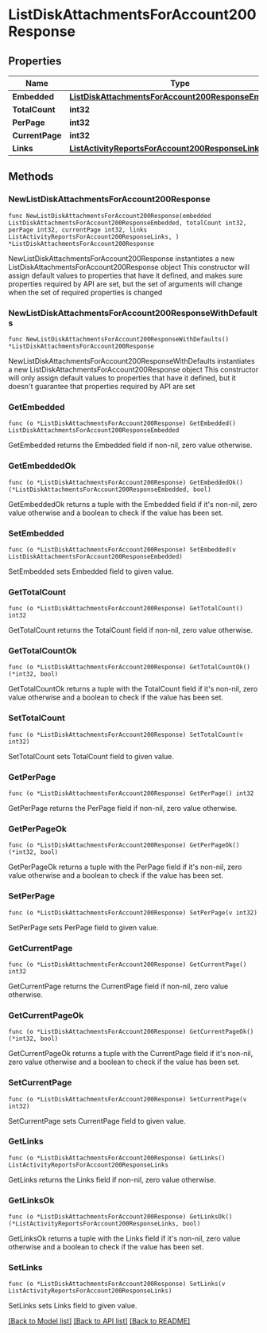 # ListDiskAttachmentsForAccount200Response

## Properties

Name | Type | Description | Notes
------------ | ------------- | ------------- | -------------
**Embedded** | [**ListDiskAttachmentsForAccount200ResponseEmbedded**](ListDiskAttachmentsForAccount200ResponseEmbedded.md) |  | 
**TotalCount** | **int32** |  | 
**PerPage** | **int32** |  | 
**CurrentPage** | **int32** |  | 
**Links** | [**ListActivityReportsForAccount200ResponseLinks**](ListActivityReportsForAccount200ResponseLinks.md) |  | 

## Methods

### NewListDiskAttachmentsForAccount200Response

`func NewListDiskAttachmentsForAccount200Response(embedded ListDiskAttachmentsForAccount200ResponseEmbedded, totalCount int32, perPage int32, currentPage int32, links ListActivityReportsForAccount200ResponseLinks, ) *ListDiskAttachmentsForAccount200Response`

NewListDiskAttachmentsForAccount200Response instantiates a new ListDiskAttachmentsForAccount200Response object
This constructor will assign default values to properties that have it defined,
and makes sure properties required by API are set, but the set of arguments
will change when the set of required properties is changed

### NewListDiskAttachmentsForAccount200ResponseWithDefaults

`func NewListDiskAttachmentsForAccount200ResponseWithDefaults() *ListDiskAttachmentsForAccount200Response`

NewListDiskAttachmentsForAccount200ResponseWithDefaults instantiates a new ListDiskAttachmentsForAccount200Response object
This constructor will only assign default values to properties that have it defined,
but it doesn't guarantee that properties required by API are set

### GetEmbedded

`func (o *ListDiskAttachmentsForAccount200Response) GetEmbedded() ListDiskAttachmentsForAccount200ResponseEmbedded`

GetEmbedded returns the Embedded field if non-nil, zero value otherwise.

### GetEmbeddedOk

`func (o *ListDiskAttachmentsForAccount200Response) GetEmbeddedOk() (*ListDiskAttachmentsForAccount200ResponseEmbedded, bool)`

GetEmbeddedOk returns a tuple with the Embedded field if it's non-nil, zero value otherwise
and a boolean to check if the value has been set.

### SetEmbedded

`func (o *ListDiskAttachmentsForAccount200Response) SetEmbedded(v ListDiskAttachmentsForAccount200ResponseEmbedded)`

SetEmbedded sets Embedded field to given value.


### GetTotalCount

`func (o *ListDiskAttachmentsForAccount200Response) GetTotalCount() int32`

GetTotalCount returns the TotalCount field if non-nil, zero value otherwise.

### GetTotalCountOk

`func (o *ListDiskAttachmentsForAccount200Response) GetTotalCountOk() (*int32, bool)`

GetTotalCountOk returns a tuple with the TotalCount field if it's non-nil, zero value otherwise
and a boolean to check if the value has been set.

### SetTotalCount

`func (o *ListDiskAttachmentsForAccount200Response) SetTotalCount(v int32)`

SetTotalCount sets TotalCount field to given value.


### GetPerPage

`func (o *ListDiskAttachmentsForAccount200Response) GetPerPage() int32`

GetPerPage returns the PerPage field if non-nil, zero value otherwise.

### GetPerPageOk

`func (o *ListDiskAttachmentsForAccount200Response) GetPerPageOk() (*int32, bool)`

GetPerPageOk returns a tuple with the PerPage field if it's non-nil, zero value otherwise
and a boolean to check if the value has been set.

### SetPerPage

`func (o *ListDiskAttachmentsForAccount200Response) SetPerPage(v int32)`

SetPerPage sets PerPage field to given value.


### GetCurrentPage

`func (o *ListDiskAttachmentsForAccount200Response) GetCurrentPage() int32`

GetCurrentPage returns the CurrentPage field if non-nil, zero value otherwise.

### GetCurrentPageOk

`func (o *ListDiskAttachmentsForAccount200Response) GetCurrentPageOk() (*int32, bool)`

GetCurrentPageOk returns a tuple with the CurrentPage field if it's non-nil, zero value otherwise
and a boolean to check if the value has been set.

### SetCurrentPage

`func (o *ListDiskAttachmentsForAccount200Response) SetCurrentPage(v int32)`

SetCurrentPage sets CurrentPage field to given value.


### GetLinks

`func (o *ListDiskAttachmentsForAccount200Response) GetLinks() ListActivityReportsForAccount200ResponseLinks`

GetLinks returns the Links field if non-nil, zero value otherwise.

### GetLinksOk

`func (o *ListDiskAttachmentsForAccount200Response) GetLinksOk() (*ListActivityReportsForAccount200ResponseLinks, bool)`

GetLinksOk returns a tuple with the Links field if it's non-nil, zero value otherwise
and a boolean to check if the value has been set.

### SetLinks

`func (o *ListDiskAttachmentsForAccount200Response) SetLinks(v ListActivityReportsForAccount200ResponseLinks)`

SetLinks sets Links field to given value.



[[Back to Model list]](../README.md#documentation-for-models) [[Back to API list]](../README.md#documentation-for-api-endpoints) [[Back to README]](../README.md)


